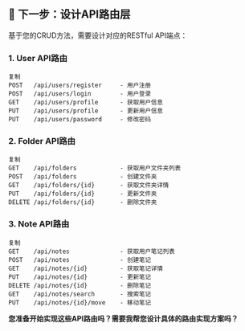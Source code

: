 ## 🎯 **下一步：设计API路由层**

基于您的CRUD方法，需要设计对应的RESTful API端点：

### **1. User API路由**

```
复制
POST   /api/users/register     - 用户注册
POST   /api/users/login        - 用户登录
GET    /api/users/profile      - 获取用户信息
PUT    /api/users/profile      - 更新用户信息
PUT    /api/users/password     - 修改密码
```

### **2. Folder API路由**

```
复制
GET    /api/folders            - 获取用户文件夹列表
POST   /api/folders            - 创建文件夹
GET    /api/folders/{id}       - 获取文件夹详情
PUT    /api/folders/{id}       - 更新文件夹
DELETE /api/folders/{id}       - 删除文件夹
```

### **3. Note API路由**

```
复制
GET    /api/notes              - 获取用户笔记列表
POST   /api/notes              - 创建笔记
GET    /api/notes/{id}         - 获取笔记详情
PUT    /api/notes/{id}         - 更新笔记
DELETE /api/notes/{id}         - 删除笔记
GET    /api/notes/search       - 搜索笔记
PUT    /api/notes/{id}/move    - 移动笔记
```

**您准备开始实现这些API路由吗？需要我帮您设计具体的路由实现方案吗？**